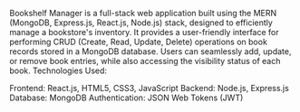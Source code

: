 Bookshelf Manager is a full-stack web application built using the MERN (MongoDB, Express.js, React.js, Node.js) stack, designed to efficiently manage a bookstore's inventory. It provides a user-friendly interface for performing CRUD (Create, Read, Update, Delete) operations on book records stored in a MongoDB database. Users can seamlessly add, update, or remove book entries, while also accessing the visibility status of each book.
Technologies Used:

Frontend: React.js, HTML5, CSS3, JavaScript
Backend: Node.js, Express.js
Database: MongoDB
Authentication: JSON Web Tokens (JWT)
